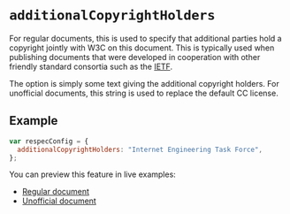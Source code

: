 # `additionalCopyrightHolders`

For regular documents, this is used to specify that additional parties hold a copyright jointly with W3C on this document. This is typically used when publishing documents that were developed in cooperation with other friendly standard consortia such as the [IETF](http://www.ietf.org/).

The option is simply some text giving the additional copyright holders. For unofficial documents, this string is used to replace the default CC license.

## Example

```js "example": "Add an additional copyright holder."
var respecConfig = {
  additionalCopyrightHolders: "Internet Engineering Task Force",
};
```

You can preview this feature in live examples:

- [Regular document](https://www.w3.org/respec/examples/boilerplate.html?additionalCopyrightHolders=Internet%20Engineering%20Task%20Force)
- [Unofficial document](https://www.w3.org/respec/examples/boilerplate.html?additionalCopyrightHolders=Copyright%20%C2%A9%201977%20Robin%20Berjon;specStatus=unofficial)
